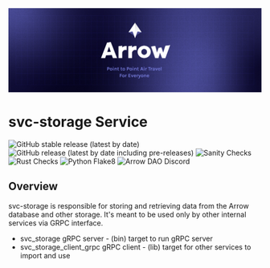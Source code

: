 ![Arrow Banner](https://github.com/Arrow-air/.github/raw/main/profile/assets/arrow_v2_twitter-banner_neu.png)

# svc-storage Service

![GitHub stable release (latest by date)](https://img.shields.io/github/v/release/Arrow-air/svc-storage?sort=semver&color=green)
![GitHub release (latest by date including pre-releases)](https://img.shields.io/github/v/release/Arrow-air/svc-storage?include_prereleases)
![Sanity Checks](https://github.com/arrow-air/svc-storage/actions/workflows/sanity_checks.yml/badge.svg?branch=main)
![Rust
Checks](https://github.com/arrow-air/svc-storage/actions/workflows/rust_ci.yml/badge.svg?branch=main)
![Python Flake8](https://github.com/arrow-air/svc-storage/actions/workflows/python_ci.yml/badge.svg?branch=main)
![Arrow DAO
Discord](https://img.shields.io/discord/853833144037277726?style=plastic)

## Overview

svc-storage is responsible for storing and retrieving data from the Arrow database and other storage.
It's meant to be used only by other internal services via GRPC interface.
- svc_storage gRPC server - (bin) target to run gRPC server
- svc_storage_client_grpc gRPC client - (lib) target for other services to import and use
